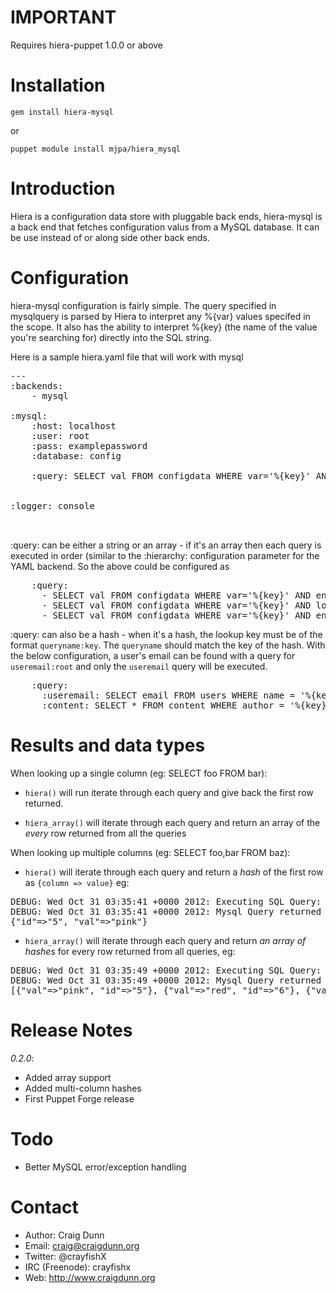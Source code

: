 IMPORTANT
=========

Requires hiera-puppet 1.0.0 or above

Installation
============

`gem install hiera-mysql`

or

`puppet module install mjpa/hiera_mysql`


Introduction
============

Hiera is a configuration data store with pluggable back ends, hiera-mysql is a back end that fetches configuration valus from a MySQL database.  It can be use instead of or along side other back ends.


Configuration
=============

hiera-mysql configuration is fairly simple.  The query specified in mysqlquery is parsed by Hiera to interpret any %{var} values specifed in the scope.  It also has the ability to interpret %{key} (the name of the value you're searching for) directly into the SQL string.

Here is a sample hiera.yaml file that will work with mysql

<pre>
---
:backends: 
    - mysql

:mysql:
    :host: localhost
    :user: root
    :pass: examplepassword
    :database: config

    :query: SELECT val FROM configdata WHERE var='%{key}' AND environment='%{env}'


:logger: console


</pre>

:query: can be either a string or an array - if it's an array then each query is executed in order (similar to the :hierarchy: configuration parameter for the YAML backend.  So the above could be configured as

<pre>
    :query:
      - SELECT val FROM configdata WHERE var='%{key}' AND environment='%{env}'
      - SELECT val FROM configdata WHERE var='%{key}' AND location='%{location}'
      - SELECT val FROM configdata WHERE var='%{key}' AND environment='common'
</pre>

:query: can also be a hash - when it's a hash, the lookup key must be of the format `queryname:key`. The `queryname` should match the key of the hash. With the below configuration, a user's email can be found with a query for `useremail:root` and only the `useremail` query will be executed.

<pre>
    :query:
      :useremail: SELECT email FROM users WHERE name = '%{key}'
      :content: SELECT * FROM content WHERE author = '%{key}'
</pre>




Results and data types
======================



When looking up a single column (eg: SELECT foo FROM bar):

* `hiera()` will run iterate through each query and give back the first row returned.

* `hiera_array()` will iterate through each query and return an array of the  _every_ row returned from all the queries

When looking up multiple columns (eg: SELECT foo,bar FROM baz):

* `hiera()` will iterate through each query and return a _hash_ of the first row as `{column => value}` eg:

<pre>
DEBUG: Wed Oct 31 03:35:41 +0000 2012: Executing SQL Query: SELECT val,id FROM configuration WHERE var='color' AND env='common' OR env='qa'
DEBUG: Wed Oct 31 03:35:41 +0000 2012: Mysql Query returned 4 rows
{"id"=>"5", "val"=>"pink"}
</pre>

* `hiera_array()` will iterate through each query and return _an array of hashes_ for every row returned from all queries, eg:

<pre>
DEBUG: Wed Oct 31 03:35:49 +0000 2012: Executing SQL Query: SELECT val,id FROM configuration WHERE var='color' AND env='common' OR env='qa'
DEBUG: Wed Oct 31 03:35:49 +0000 2012: Mysql Query returned 4 rows
[{"val"=>"pink", "id"=>"5"}, {"val"=>"red", "id"=>"6"}, {"val"=>"rose", "id"=>"7"}, {"val"=>"plain white", "id"=>"10"}]
</pre>

Release Notes
=============

_0.2.0_:
* Added array support
* Added multi-column hashes
* First Puppet Forge release


Todo
====

- Better MySQL error/exception handling



Contact
=======

* Author: Craig Dunn
* Email: craig@craigdunn.org
* Twitter: @crayfishX
* IRC (Freenode): crayfishx
* Web: http://www.craigdunn.org



